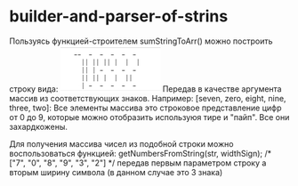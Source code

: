 # builder-and-parser-of-strins

Пользуясь функцией-строителем sumStringToArr() можно построить строку вида:
   ![alt text](43224583e9.jpg)
   Передав в качестве аргумента массив из соответствующих знаков.
   Например:
   [seven, zero, eight, nine, three, two]:
  Все элементы массива это строковое представление цифр от 0 до 9, 
которые можно отобразить используюя тире и "пайп". Все они захардкожены.

Для получения массива чисел из подобной строки можно воспользоваться  функцией:
getNumbersFromString(str, widthSign);
/*
["7", "0", "8", "9", "3", "2"]
*/
передав первым параметром строку а вторым ширину символа (в данном случае это 3 знака)
